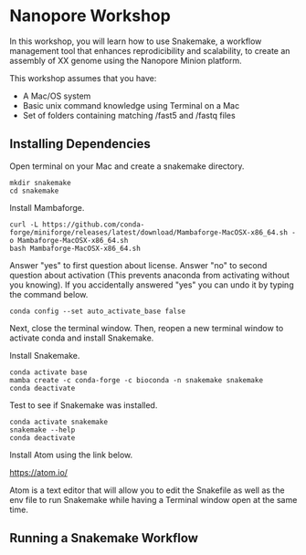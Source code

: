 # Nanopore Workshop

In this workshop, you will learn how to use Snakemake, a workflow management tool that enhances reprodicibility and scalability, to create an assembly of XX genome using the Nanopore Minion platform.

This workshop assumes that you have:
* A Mac/OS system
* Basic unix command knowledge using Terminal on a Mac
* Set of folders containing matching /fast5 and /fastq files

## Installing Dependencies

Open terminal on your Mac and create a snakemake directory.
```
mkdir snakemake
cd snakemake
```

Install Mambaforge.
```
curl -L https://github.com/conda-forge/miniforge/releases/latest/download/Mambaforge-MacOSX-x86_64.sh -o Mambaforge-MacOSX-x86_64.sh
bash Mambaforge-MacOSX-x86_64.sh
```
Answer "yes" to first question about license.
Answer "no" to second question about activation (This prevents anaconda from activating without you knowing). If you accidentally answered "yes" you can undo it by typing the command below.
```
conda config --set auto_activate_base false
```
Next, close the terminal window.
Then, reopen a new terminal window to activate conda and install Snakemake.

Install Snakemake.
```
conda activate base
mamba create -c conda-forge -c bioconda -n snakemake snakemake
conda deactivate
```

Test to see if Snakemake was installed.
```
conda activate snakemake
snakemake --help
conda deactivate
```

Install Atom using the link below.

https://atom.io/

Atom is a text editor that will allow you to edit the Snakefile as well as the env file to run Snakemake while having a Terminal window open at the same time.

## Running a Snakemake Workflow


